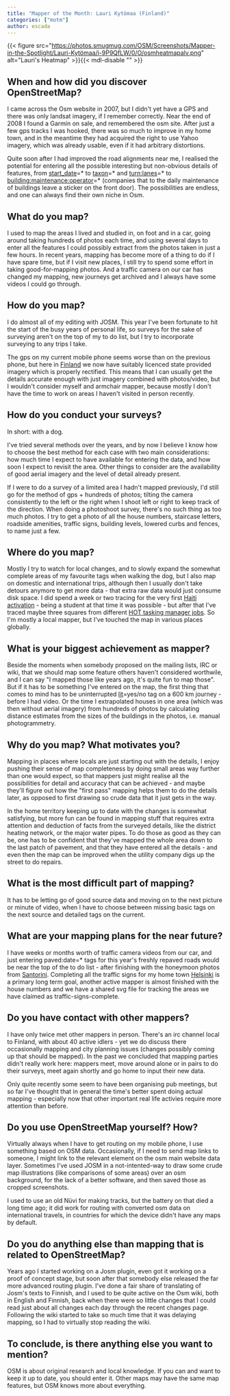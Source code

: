 ```yaml
---
title: "Mapper of the Month: Lauri Kytömaa (Finland)"
categories: ["motm"]
author: escada
---
```


{{< figure src="https://photos.smugmug.com/OSM/Screenshots/Mapper-in-the-Spotlight/Lauri-Kytömaa/i-9P9QfLW/0/O/osmheatmapalv.png" alt="Lauri's Heatmap" >}}{{< mdl-disable "<!-- markdownlint-disable MD034 -->" >}}

## When and how did you discover OpenStreetMap?

I came across the Osm website in 2007, but I didn't yet have a GPS and
there was only landsat imagery, if I remember correctly. Near the end
of 2008 I found a Garmin on sale, and remembered the osm site. After
just a few gps tracks I was hooked, there was so much to improve in my
home town, and in the meantime they had acquired the right to use
Yahoo imagery, which was already usable, even if it had arbitrary
distortions.

Quite soon after I had improved the road alignments near me, I
realised the potential for entering all the possible interesting but
non-obvious details of features, from [start_date](https://wiki.openstreetmap.org/wiki/Key:start_date)=* to [taxon](https://wiki.openstreetmap.org/wiki/Key:taxon)=* and
[turn:lanes](https://wiki.openstreetmap.org/wiki/Key:turn:lanes)=* to [building:maintenance:operator](https://taginfo.openstreetmap.org/keys/building%3Amaintenance%3Aoperator#overview)=* (companies that to the
daily maintenance of buildings leave a sticker on the front door). The
possibilities are endless, and one can always find their own niche in
Osm.

## What do you map?

I used to map the areas I lived and studied in, on foot and in a car,
going around taking hundreds of photos each time, and using several
days to enter all the features I could possibly extract from the
photos taken in just a few hours. In recent years, mapping has become
more of a thing to do if I have spare time, but if I visit new places,
I still try to spend some effort in taking good-for-mapping photos.
And a traffic camera on our car has changed my mapping, new journeys
get archived and I always have some videos I could go through.

## How do you map?

I do almost all of my editing with JOSM. This year I've been fortunate
to hit the start of the busy years of personal life, so surveys for
the sake of surveying aren't on the top of my to do list, but I try to
incorporate surveying to any trips I take.

The gps on my current mobile phone seems worse than on the previous
phone, but here in [Finland](http://www.openstreetmap.org/relation/54224) we now have suitably licenced state
provided imagery which is properly rectified. This means that I can
usually get the details accurate enough with just imagery combined
with photos/video, but I wouldn't consider myself and armchair mapper,
because mostly I don't have the time to work on areas I haven't
visited in person recently.

## How do you conduct your surveys?

In short: with a dog.

I've tried several methods over the years, and by now I believe I know
how to choose the best method for each case with two main
considerations: how much time I expect to have available for entering
the data, and how soon I expect to revisit the area. Other things to
consider are the availability of good aerial imagery and the level of
detail already present.

If I were to do a survey of a limited area I hadn't mapped previously,
I'd still go for the method of gps + hundreds of photos; tilting the
camera consistently to the left or the right when I shoot left or
right to keep track of the direction. When doing a photoshoot survey,
there's no such thing as too much photos. I try to get a photo of all
the house numbers, staircase letters, roadside amenities, traffic
signs, building levels, lowered curbs and fences, to name just a few.

## Where do you map?

Mostly I try to watch for local changes, and to slowly expand the
somewhat complete areas of my favourite tags when walking the dog, but
I also map on domestic and international trips, although then I
usually don't take detours anymore to get more data - that extra raw
data would just consume disk space. I did spend a week or two tracing
for the very first [Haiti activation](https://www.hotosm.org/projects/haiti-2) - being a student at that time it
was possible - but after that I've traced maybe three squares from
different [HOT tasking manager jobs](http://tasks.hotosm.org/). So I'm mostly a local mapper, but
I've touched the map in various places globally.

## What is your biggest achievement as mapper?

Beside the moments when somebody proposed on the mailing lists, IRC or
wiki, that we should map some feature others haven't considered
worthwile, and I can say "I mapped those like years ago, it's quite
fun to map those". But if it has to be something I've entered on the
map, the first thing that comes to mind has to be uninterrupted
[lit](https://wiki.openstreetmap.org/wiki/Key:lit)=yes/no tag on a 600 km journey - before I had video. Or the time I
extrapolated houses in one area (which was then without aerial
imagery) from hundreds of photos by calculating distance estimates
from the sizes of the buildings in the photos, i.e. manual
photogrammetry.

## Why do you map? What motivates you?

Mapping in places where locals are just starting out with the details,
I enjoy pushing their sense of map completeness by doing small areas
way further than one would expect, so that mappers just might realise
all the possibilities for detail and accuracy that can be achieved -
and maybe they'll figure out how the "first pass" mapping helps them
to do the details later, as opposed to first drawing so crude data
that it just gets in the way.

In the home territory keeping up to date with the changes is somewhat
satisfying, but more fun can be found in mapping stuff that requires
extra attention and deduction of facts from the surveyed details, like
the district heating network, or the major water pipes. To do those as
good as they can be, one has to be confident that they've mapped the
whole area down to the last patch of pavement, and that they have
entered all the details - and even then the map can be improved when
the utility company digs up the street to do repairs.

## What is the most difficult part of mapping?

It has to be letting go of good source data and moving on to the next
picture or minute of video, when I have to choose between missing
basic tags on the next source and detailed tags on the current.

## What are your mapping plans for the near future?

I have weeks or months worth of traffic camera videos from our car,
and just entering paved:date=* tags for this year's freshly repaved
roads would be near the top of the to do list - after finishing with
the honeymoon photos from [Santorini](http://www.openstreetmap.org/relation/453964). Completing all the traffic signs
for my home town [Helsinki](http://www.openstreetmap.org/relation/34914) is a primary long term goal, another active
mapper is almost finished with the house numbers and we have a shared
svg file for tracking the areas we have claimed as
traffic-signs-complete.

## Do you have contact with other mappers?

I have only twice met other mappers in person. There's an irc channel
local to Finland, with about 40 active idlers - yet we do discuss
there occasionally mapping and city planning issues (changes possibly
coming up that should be mapped). In the past we concluded that
mapping parties didn't really work here: mappers meet, move around
alone or in pairs to do their surveys, meet again shortly and go home
to input their new data.

Only quite recently some seem to have been organising pub meetings,
but so far I've thought that in general the time's better spent doing
actual mapping - especially now that other important real life
activies require more attention than before.

## Do you use OpenStreetMap yourself? How?

Virtually always when I have to get routing on my mobile phone, I use
something based on OSM data. Occasionally, if I need to send map links
to someone, I might link to the relevant element on the osm main
website data layer. Sometimes I've used JOSM in a not-intented-way to
draw some crude map illustrations (like comparisons of some areas)
over an osm background, for the lack of a better software, and then
saved those as cropped screenshots.

I used to use an old Nüvi for making tracks, but the battery on that
died a long time ago; it did work for routing with converted osm data
on international travels, in countries for which the device didn't
have any maps by default.

## Do you do anything else than mapping that is related to OpenStreetMap?

Years ago I started working on a Josm plugin, even got it working  on a proof of concept stage, but soon after that somebody else
released the far more advanced routing plugin. I've done a fair share
of translating of Josm's texts to Finnish, and I used to be quite
active on the Osm wiki, both in English and Finnish, back when there
were so little changes that I could read just about all changes each
day through the recent changes page. Following the wiki started to
take so much time that it was delaying mapping, so I had to virtually
stop reading the wiki.

## To conclude, is there anything else you want to mention?

OSM is about original research and local knowledge. If you can and
want to keep it up to date, you should enter it. Other maps may have
the same map features, but OSM knows more about everything.
